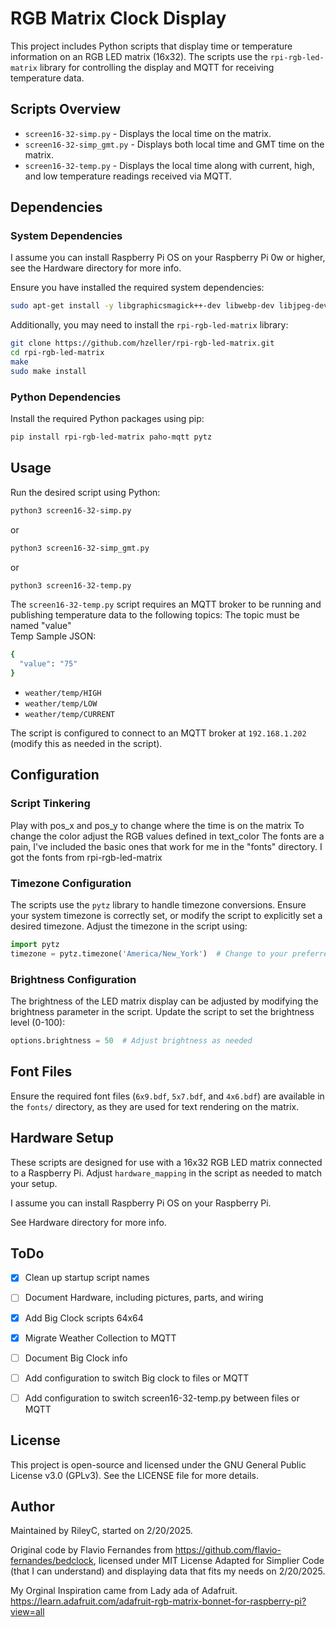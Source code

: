 
# RGB Matrix Clock Display

This project includes Python scripts that display time or temperature information on an RGB LED matrix (16x32). The scripts use the `rpi-rgb-led-matrix` library for controlling the display and MQTT for receiving temperature data.  

## Scripts Overview

- `screen16-32-simp.py` - Displays the local time on the matrix.
- `screen16-32-simp_gmt.py` - Displays both local time and GMT time on the matrix.
- `screen16-32-temp.py` - Displays the local time along with current, high, and low temperature readings received via MQTT.

## Dependencies

### System Dependencies
I assume you can install Raspberry Pi OS on your Raspberry Pi 0w or higher, see the Hardware directory for more info.

Ensure you have installed the required system dependencies:

```bash
sudo apt-get install -y libgraphicsmagick++-dev libwebp-dev libjpeg-dev libpng-dev libtiff-dev libfreetype6-dev
```

Additionally, you may need to install the `rpi-rgb-led-matrix` library:

```bash
git clone https://github.com/hzeller/rpi-rgb-led-matrix.git
cd rpi-rgb-led-matrix
make
sudo make install
```

### Python Dependencies
Install the required Python packages using pip:

```bash
pip install rpi-rgb-led-matrix paho-mqtt pytz
```


## Usage

Run the desired script using Python:

```bash
python3 screen16-32-simp.py
```

or

```bash
python3 screen16-32-simp_gmt.py
```

or

```bash
python3 screen16-32-temp.py
```

The `screen16-32-temp.py` script requires an MQTT broker to be running and publishing temperature data to the following topics:
The topic must be named "value"  
Temp Sample JSON:

```bash
{
  "value": "75"
}

```

- `weather/temp/HIGH`
- `weather/temp/LOW`
- `weather/temp/CURRENT`

The script is configured to connect to an MQTT broker at `192.168.1.202` (modify this as needed in the script).

## Configuration

### Script Tinkering
Play with pos_x and pos_y to change where the time is on the matrix
To change the color adjust the RGB values defined in text_color
The fonts are a pain, I've included the basic ones that work for me in the "fonts" directory.
I got the fonts from rpi-rgb-led-matrix


### Timezone Configuration
The scripts use the `pytz` library to handle timezone conversions. Ensure your system timezone is correctly set, or modify the script to explicitly set a desired timezone. Adjust the timezone in the script using:

```python
import pytz
timezone = pytz.timezone('America/New_York')  # Change to your preferred timezone
```

### Brightness Configuration
The brightness of the LED matrix display can be adjusted by modifying the brightness parameter in the script. Update the script to set the brightness level (0-100):

```python
options.brightness = 50  # Adjust brightness as needed
```

## Font Files
Ensure the required font files (`6x9.bdf`, `5x7.bdf`, and `4x6.bdf`) are available in the `fonts/` directory, as they are used for text rendering on the matrix.

## Hardware Setup
These scripts are designed for use with a 16x32 RGB LED matrix connected to a Raspberry Pi. Adjust `hardware_mapping` in the script as needed to match your setup.

I assume you can install Raspberry Pi OS on your Raspberry Pi.

See Hardware directory for more info.

## ToDo
- [x] Clean up startup script names
- [ ] Document Hardware, including pictures, parts, and wiring
- [x] Add Big Clock scripts 64x64
- [x] Migrate Weather Collection to MQTT
- [ ] Document Big Clock info
- [ ] Add configuration to switch Big clock to files or MQTT
- [ ] Add configuration to switch screen16-32-temp.py between files or MQTT


## License
This project is open-source and licensed under the GNU General Public License v3.0 (GPLv3). See the LICENSE file for more details.

## Author
Maintained by RileyC, started on 2/20/2025.

 Original code by Flavio Fernandes from https://github.com/flavio-fernandes/bedclock, licensed under MIT License
 Adapted for Simplier Code (that I can understand) and displaying data that fits my needs on 2/20/2025.

My Orginal Inspiration came from Lady ada of Adafruit.
https://learn.adafruit.com/adafruit-rgb-matrix-bonnet-for-raspberry-pi?view=all

